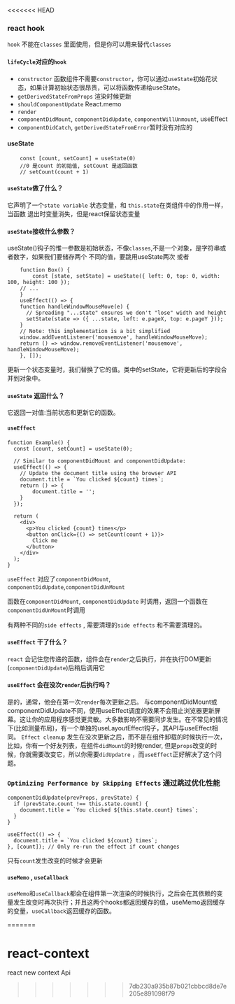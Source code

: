 <<<<<<< HEAD
### react hook
`hook` 不能在`classes` 里面使用，但是你可以用来替代`classes`

#### `lifeCycle`对应的`hook`
* `constructor` 函数组件不需要`constructor`，你可以通过`useState`初始花状态，如果计算初始状态很昂贵，可以将函数传递给useState。
* `getDerivedStateFromProps` 渲染时候更新
* `shouldComponentUpdate` React.memo
* `render`
* `componentDidMount`, `componentDidUpdate`, `componentWillUnmount`, useEffect
* `componentDidCatch`, `getDerivedStateFromError`暂时没有对应的


#### useState

```
    const [count, setCount] = useState(0)
    //0 是count 的初始值, setCount 是返回函数
    // setCount(count + 1)
```

#### `useState`做了什么？
它声明了一个`state variable` 状态变量，和 `this.state`在类组件中的作用一样，当函数
退出时变量消失，但是react保留状态变量 

#### `useState`接收什么参数？
useState()钩子的惟一参数是初始状态，不像`classes`,不是一个对象，是字符串或者数字，如果我们要储存两个
不同的值，要跳用useState两次
或者
```
    function Box() {
        const [state, setState] = useState({ left: 0, top: 0, width: 100, height: 100 });
    // ...
    }
    useEffect(() => {
    function handleWindowMouseMove(e) {
      // Spreading "...state" ensures we don't "lose" width and height
      setState(state => ({ ...state, left: e.pageX, top: e.pageY }));
    }
    // Note: this implementation is a bit simplified
    window.addEventListener('mousemove', handleWindowMouseMove);
    return () => window.removeEventListener('mousemove', handleWindowMouseMove);
    }, []);
```

更新一个状态变量时，我们替换了它的值。类中的setState，它将更新后的字段合并到对象中。

#### `useState` 返回什么？
它返回一对值:当前状态和更新它的函数。

#### `useEffect`
```
function Example() {
  const [count, setCount] = useState(0);

  // Similar to componentDidMount and componentDidUpdate:
  useEffect(() => {
    // Update the document title using the browser API
    document.title = `You clicked ${count} times`;
    return () => {
        document.title = '';
    }
  });

  return (
    <div>
      <p>You clicked {count} times</p>
      <button onClick={() => setCount(count + 1)}>
        Click me
      </button>
    </div>
  );
}
```
`useEffect` 对应了`componentDidMount`, `componentDidUpdate`,`componentDidUnMount`
 
 函数在`componentDidMount`, `componentDidUpdate` 时调用，返回一个函数在`componentDidUnMount`时调用

有两种不同的`side effects` , 需要清理的`side effects` 和不需要清理的。

#### `useEffect` 干了什么？
 `react` 会记住您传递的函数，组件会在`render`之后执行，并在执行DOM更新(`componentDidUpdate`)后稍后调用它

#### `useEffect` 会在没次`render`后执行吗？
是的，通常，他会在第一次`render`每次更新之后。
与componentDidMount或componentDidUpdate不同，使用useEffect调度的效果不会阻止浏览器更新屏幕。这让你的应用程序感觉更灵敏。大多数影响不需要同步发生。在不常见的情况下(比如测量布局)，有一个单独的useLayoutEffect钩子，其API与useEffect相同。
`Effect cleanup` 发生在没次更新之后，而不是在组件卸载的时候执行一次，比如，你有一个好友列表，在组件`didMount`的时候render, 但是`props`改变的时候，你就需要改变它，所以你需要`didUpdatre` ，而`useEffect`正好解决了这个问题。


### `Optimizing Performance by Skipping Effects` 通过跳过优化性能

```
componentDidUpdate(prevProps, prevState) {
  if (prevState.count !== this.state.count) {
    document.title = `You clicked ${this.state.count} times`;
  }
}
```
```
useEffect(() => {
  document.title = `You clicked ${count} times`;
}, [count]); // Only re-run the effect if count changes
```
只有`count`发生改变的时候才会更新

#### `useMemo` , `useCallback`

`useMemo`和`useCallback`都会在组件第一次渲染的时候执行，之后会在其依赖的变量发生改变时再次执行；并且这两个hooks都返回缓存的值，useMemo返回缓存的变量，`useCallback`返回缓存的函数。



=======
# react-context

react new context Api
>>>>>>> 7db230a935b87b021cbbcd8de7e205e891098f79
